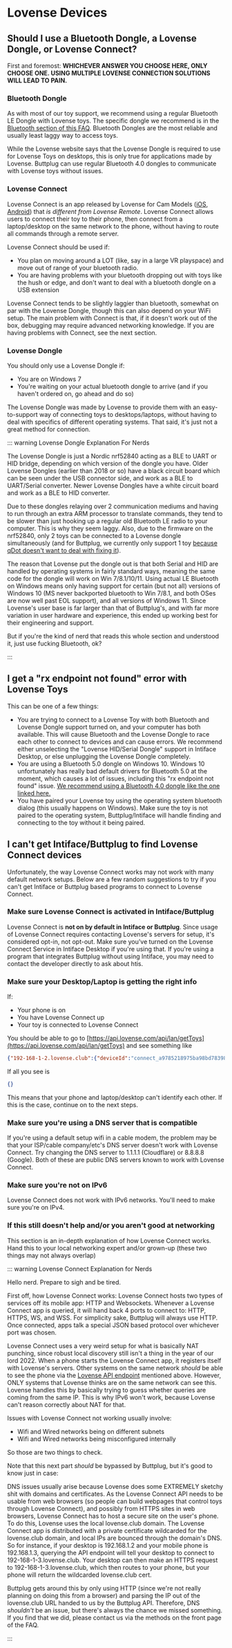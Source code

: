 # Lovense Devices

## Should I use a Bluetooth Dongle, a Lovense Dongle, or Lovense Connect?

First and foremost: **WHICHEVER ANSWER YOU CHOOSE HERE, ONLY CHOOSE ONE. USING MULTIPLE LOVENSE CONNECTION SOLUTIONS WILL LEAD TO PAIN.**

### Bluetooth Dongle

As with most of our toy support, we recommend using a regular Bluetooth LE Dongle with Lovense toys. The specific dongle we recommend is in the [Bluetooth section of this FAQ](./bluetooth.md#what-type-of-bluetooth-dongle-should-i-use). Bluetooth Dongles are the most reliable and usually least laggy way to access toys.

While the Lovense website says that the Lovense Dongle is required to use for Lovense Toys on desktops, this is only true for applications made by Lovense. Buttplug can use regular Bluetooth 4.0 dongles to communicate with Lovense toys without issues.

### Lovense Connect

Lovense Connect is an app released by Lovense for Cam Models ([iOS](https://apps.apple.com/us/app/lovense-connect/id1273067916), [Android](https://play.google.com/store/apps/details?id=com.lovense.connect&hl=en_US&gl=US)) that _is different from Lovense Remote_. Lovense Connect allows users to connect their toy to their phone, then connect from a laptop/desktop on the same network to the phone, without having to route all commands through a remote server.

Lovense Connect should be used if:

- You plan on moving around a LOT (like, say in a large VR playspace) and move out of range of your
  bluetooth radio.
- You are having problems with your bluetooth dropping out with toys like the hush or edge, and
  don't want to deal with a bluetooth dongle on a USB extension

Lovense Connect tends to be slightly laggier than bluetooth, somewhat on par with the Lovense Dongle, though this can also depend on your WiFi setup. The main problem with Connect is that, if it doesn't work out of the box, debugging may require advanced networking knowledge. If you are having problems with Connect, see the next section.

### Lovense Dongle

You should only use a Lovense Dongle if:

- You are on Windows 7
- You're waiting on your actual bluetooth dongle to arrive (and if you haven't ordered on, go ahead
  and do so)

The Lovense Dongle was made by Lovense to provide them with an easy-to-support way of connecting toys to desktops/laptops, without having to deal with specifics of different operating systems. That said, it's just not a great method for connection.

::: warning Lovense Dongle Explanation For Nerds

The Lovense Dongle is just a Nordic nrf52840 acting as a BLE to UART or HID bridge, depending on which version of the dongle you have. Older Lovense Dongles (earlier than 2018 or so) have a black circuit board which can be seen under the USB connector side, and work as a BLE to UART/Serial converter. Newer Lovense Dongles have a white circuit board and work as a BLE to HID converter.

Due to these dongles relaying over 2 communication mediums and having to run through an extra ARM processor to translate commands, they tend to be slower than just hooking up a regular old Bluetooth LE radio to your computer. This is why they seem laggy. Also, due to the firmware on the nrf52840, only 2 toys can be connected to a Lovense dongle simultaneously (and for Buttplug, we currently only support 1 toy [because qDot doesn't want to deal with fixing it](https://github.com/buttplugio/buttplug/issues/309)).

The reason that Lovense put the dongle out is that both Serial and HID are handled by operating systems in fairly standard ways, meaning the same code for the dongle will work on Win 7/8.1/10/11. Using actual LE Bluetooth on Windows means only having support for certain (but not all) versions of Windows 10 (MS never backported bluetooth to Win 7/8.1, and both OSes are now well past EOL support), and all versions of Windows 11. Since Lovense's user base is far larger than that of Buttplug's, and with far more variation in user hardware and experience, this ended up working best for their engineering and support.

But if you're the kind of nerd that reads this whole section and understood it, just use fucking Bluetooth, ok?

:::

## I get a "rx endpoint not found" error with Lovense Toys

This can be one of a few things:

- You are trying to connect to a Lovense Toy with both Bluetooth and Lovense Dongle support turned on, and your computer has both available. This will cause Bluetooth and the Lovense Dongle to race each other to connect to devices and can cause errors. We recommend either unselecting the "Lovense HID/Serial Dongle" support in Intiface Desktop, or else unplugging the Lovense Dongle completely.
- You are using a Bluetooth 5.0 dongle on Windows 10. Windows 10 unfortunately has really bad default drivers for Bluetooth 5.0 at the moment, which causes a lot of issues, including this "rx endpoint not found" issue. [We recommend using a Bluetooth 4.0 dongle like the one linked here.](./bluetooth.md#what-type-of-bluetooth-dongle-should-i-use)
- You have paired your Lovense toy using the operating system bluetooth dialog (this usually happens on Windows). Make sure the toy is not paired to the operating system, Buttplug/Intiface will handle finding and connecting to the toy without it being paired.

## I can't get Intiface/Buttplug to find Lovense Connect devices

Unfortunately, the way Lovense Connect works may not work with many default network setups. Below are a few random suggestions to try if you can't get Intiface or Buttplug based programs to connect to Lovense Connect.

### Make sure Lovense Connect is activated in Intiface/Buttplug

Lovense Connect is **not on by default in Intiface or Buttplug**. Since usage of Lovense Connect requires contacting Lovense's servers for setup, it's considered opt-in, not opt-out. Make sure you've turned on the Lovense Connect Service in Intiface Desktop if you're using that. If you're using a program that integrates Buttplug without using Intiface, you may need to contact the developer directly to ask about htis.

### Make sure your Desktop/Laptop is getting the right info

If:

- Your phone is on
- You have Lovense Connect up
- Your toy is connected to Lovense Connect

You should be able to go to [https://api.lovense.com/api/lan/getToys](https://api.lovense.com/api/lan/getToys) and see something like

```json
{"192-168-1-2.lovense.club":{"deviceId":"connect_a9785218975ba98bd78398712","domain":"192-168-1-2.lovense.club","httpPort":20010,"wsPort":20010,"httpsPort":30010,"wssPort":30010,"toyJson":"{}","platform":"ios","appVersion":"2.6.3","toys":{}}}
```

If all you see is

```json
{}
```

This means that your phone and laptop/desktop can't identify each other. If this is the case, continue on to the next steps.

### Make sure you're using a DNS server that is compatible

If you're using a default setup wifi in a cable modem, the problem may be that your ISP/cable company/etc's DNS server doesn't work with Lovense Connect. Try changing the DNS server to 1.1.1.1 (Cloudflare) or 8.8.8.8 (Google). Both of these are public DNS servers known to work with Lovense Connect.

### Make sure you're not on IPv6

Lovense Connect does not work with IPv6 networks. You'll need to make sure you're on IPv4.

### If this still doesn't help and/or you aren't good at networking

This section is an in-depth explanation of how Lovense Connect works. Hand this to your local networking expert and/or grown-up (these two things may not always overlap)

::: warning Lovense Connect Explanation for Nerds

Hello nerd. Prepare to sigh and be tired.

First off, how Lovense Connect works: Lovense Connect hosts two types of services off its mobile app: HTTP and Websockets. Whenever a Lovense Connect app is queried, it will hand back 4 ports to connect to: HTTP, HTTPS, WS, and WSS. For simplicity sake, Buttplug will always use HTTP. Once connected, apps talk a special JSON based protocol over whichever port was chosen.

Lovense Connect uses a very weird setup for what is basically NAT punching, since robust local discovery still isn't a thing in the year of our lord 2022. When a phone starts the Lovense Connect app, it registers itself with Lovense's servers. Other systems on the same network _should_ be able to see the phone via the [Lovense API endpoint](https://api.lovense.com/api/lan/getToys) mentioned above. However, ONLY systems that Lovense thinks are on the same network can see this. Lovense handles this by basically trying to guess whether queries are coming from the same IP. This is why IPv6 won't work, because Lovense can't reason correctly about NAT for that.

Issues with Lovense Connect not working usually involve:

- Wifi and Wired networks being on different subnets
- Wifi and Wired networks being misconfigured internally

So those are two things to check.

Note that this next part *should* be bypassed by Buttplug, but it's good to know just in case:

DNS issues usually arise because Lovense does some EXTREMELY sketchy shit with domains and certificates. As the Lovense Connect API needs to be usable from web browsers (so people can build webpages that control toys through Lovense Connect), and possibly from HTTPS sites in web browsers, Lovense Connect has to host a secure site on the user's phone. To do this, Lovense uses the local lovense.club domain. The Lovense Connect app is distributed with a private certificate wildcarded for the lovense.club domain, and local IPs are bounced through the domain's DNS. So for instance, if your desktop is 192.168.1.2 and your mobile phone is 192.168.1.3, querying the API endpoint will tell your desktop to connect to 192-168-1-3.lovense.club. Your desktop can then make an HTTPS request to 192-168-1-3.lovense.club, which then routes to your phone, but your phone will return the wildcarded lovense.club cert.

Buttplug gets around this by only using HTTP (since we're not really planning on doing this from a browser) and parsing the IP out of the lovense.club URL handed to us by the Buttplug API. Therefore, DNS *shouldn't* be an issue, but there's always the chance we missed something. If you find that we did, please contact us via the methods on the front page of the FAQ.

:::
